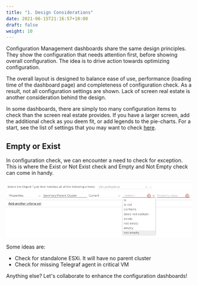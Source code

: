 ```yaml
---
title: "1. Design Considerations"
date: 2021-06-15T21:16:57+10:00
draft: false
weight: 10
---
```


Configuration Management dashboards share the same design principles. They show the configuration that needs attention first, before showing overall configuration. The idea is to drive action towards optimizing configuration.

The overall layout is designed to balance ease of use, performance (loading time of the dashboard page) and completeness of configuration check. As a result, not all configuration settings are shown. Lack of screen real estate is another consideration behind the design.

In some dashboards, there are simply too many configuration items to check than the screen real estate provides. If you have a larger screen, add the additional check as you deem fit, or add legends to the pie-charts. For a start, see the list of settings that you may want to check [here](/operations-management/chapter-3-capacity-management/1.3.10-optimized-capacity/).

## Empty or Exist

In configuration check, we can encounter a need to check for exception. This is where the Exist or Not Exist check and Empty and Not Empty check can come in handy.

![Not empty](3.4.1-fig-1.png)

Some ideas are:

- Check for standalone ESXi. It will have no parent cluster
- Check for missing Telegraf agent in critical VM

Anything else? Let's collaborate to enhance the configuration dashboards!